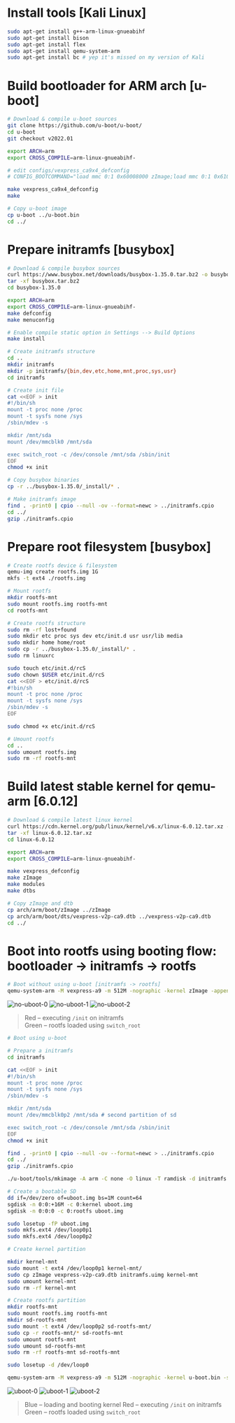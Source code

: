 # Install tools [Kali Linux]

```bash
sudo apt-get install g++-arm-linux-gnueabihf
sudo apt-get install bison
sudo apt-get install flex
sudo apt-get install qemu-system-arm
sudo apt-get install bc # yep it's missed on my version of Kali
```

# Build bootloader for ARM arch [u-boot]

```bash
# Download & compile u-boot sources
git clone https://github.com/u-boot/u-boot/
cd u-boot
git checkout v2022.01

export ARCH=arm
export CROSS_COMPILE=arm-linux-gnueabihf-

# edit configs/vexpress_ca9x4_defconfig
# CONFIG_BOOTCOMMAND="load mmc 0:1 0x60008000 zImage;load mmc 0:1 0x61000000 vexpress-v2p-ca9.dtb;load mmc 0:1 0x62000000 initramfs.uimg;setenv bootargs 'console=ttyAMA0';bootz 0x60008000 0x62000000 0x61000000"

make vexpress_ca9x4_defconfig
make

# Copy u-boot image
cp u-boot ../u-boot.bin
cd ../
```

# Prepare initramfs [busybox]

```bash
# Download & compile busybox sources
curl https://www.busybox.net/downloads/busybox-1.35.0.tar.bz2 -o busybox.tar.bz2
tar -xf busybox.tar.bz2
cd busybox-1.35.0

export ARCH=arm
export CROSS_COMPILE=arm-linux-gnueabihf-
make defconfig
make menuconfig

# Enable compile static option in Settings --> Build Options
make install

# Create initramfs structure
cd ..
mkdir initramfs
mkdir -p initramfs/{bin,dev,etc,home,mnt,proc,sys,usr}
cd initramfs

# Create init file
cat <<EOF > init
#!/bin/sh
mount -t proc none /proc
mount -t sysfs none /sys
/sbin/mdev -s

mkdir /mnt/sda
mount /dev/mmcblk0 /mnt/sda

exec switch_root -c /dev/console /mnt/sda /sbin/init
EOF
chmod +x init

# Copy busybox binaries
cp -r ../busybox-1.35.0/_install/* .

# Make initramfs image
find . -print0 | cpio --null -ov --format=newc > ../initramfs.cpio
cd ../
gzip ./initramfs.cpio
```

# Prepare root filesystem [busybox]

```bash
# Create rootfs device & filesystem
qemu-img create rootfs.img 1G
mkfs -t ext4 ./rootfs.img

# Mount rootfs
mkdir rootfs-mnt
sudo mount rootfs.img rootfs-mnt
cd rootfs-mnt

# Create rootfs structure
sudo rm -rf lost+found
sudo mkdir etc proc sys dev etc/init.d usr usr/lib media
sudo mkdir home home/root
sudo cp -r ../busybox-1.35.0/_install/* .
sudo rm linuxrc

sudo touch etc/init.d/rcS
sudo chown $USER etc/init.d/rcS
cat <<EOF > etc/init.d/rcS
#!bin/sh
mount -t proc none /proc
mount -t sysfs none /sys
/sbin/mdev -s
EOF

sudo chmod +x etc/init.d/rcS

# Umount rootfs
cd ..
sudo umount rootfs.img
sudo rm -rf rootfs-mnt
```

# Build latest stable kernel for qemu-arm [6.0.12]

```bash
# Download & compile latest linux kernel
curl https://cdn.kernel.org/pub/linux/kernel/v6.x/linux-6.0.12.tar.xz -o linux-6.0.12.tar.xz
tar -xf linux-6.0.12.tar.xz
cd linux-6.0.12

export ARCH=arm
export CROSS_COMPILE=arm-linux-gnueabihf-

make vexpress_defconfig
make zImage
make modules
make dtbs

# Copy zImage and dtb
cp arch/arm/boot/zImage ../zImage
cp arch/arm/boot/dts/vexpress-v2p-ca9.dtb ../vexpress-v2p-ca9.dtb
cd ../
```

# Boot into rootfs using booting flow: bootloader -> initramfs -> rootfs

```bash
# Boot without using u-boot [initramfs -> rootfs]
qemu-system-arm -M vexpress-a9 -m 512M -nographic -kernel zImage -append "console=ttyAMA0" -dtb vexpress-v2p-ca9.dtb -initrd initramfs.cpio.gz -drive if=sd,driver=file,filename=rootfs.img
```

![no-uboot-0](./no-uboot-0.png)
![no-uboot-1](./no-uboot-1.png)
![no-uboot-2](./no-uboot-2.png)

> Red – executing `/init` on initramfs \
> Green – rootfs loaded using `switch_root`

```bash
# Boot using u-boot

# Prepare a initramfs
cd initramfs

cat <<EOF > init
#!/bin/sh
mount -t proc none /proc
mount -t sysfs none /sys
/sbin/mdev -s

mkdir /mnt/sda
mount /dev/mmcblk0p2 /mnt/sda # second partition of sd

exec switch_root -c /dev/console /mnt/sda /sbin/init
EOF
chmod +x init

find . -print0 | cpio --null -ov --format=newc > ../initramfs.cpio
cd ../
gzip ./initramfs.cpio

./u-boot/tools/mkimage -A arm -C none -O linux -T ramdisk -d initramfs.cpio.gz -a 0x00800000 -e 0x00800000 initramfs.uimg

# Create a bootable SD
dd if=/dev/zero of=uboot.img bs=1M count=64
sgdisk -n 0:0:+16M -c 0:kernel uboot.img
sgdisk -n 0:0:0 -c 0:rootfs uboot.img

sudo losetup -fP uboot.img
sudo mkfs.ext4 /dev/loop0p1
sudo mkfs.ext4 /dev/loop0p2

# Create kernel partition

mkdir kernel-mnt
sudo mount -t ext4 /dev/loop0p1 kernel-mnt/
sudo cp zImage vexpress-v2p-ca9.dtb initramfs.uimg kernel-mnt
sudo umount kernel-mnt
sudo rm -rf kernel-mnt

# Create rootfs partition
mkdir rootfs-mnt
sudo mount rootfs.img rootfs-mnt
mkdir sd-rootfs-mnt
sudo mount -t ext4 /dev/loop0p2 sd-rootfs-mnt/
sudo cp -r rootfs-mnt/* sd-rootfs-mnt
sudo umount rootfs-mnt
sudo umount sd-rootfs-mnt
sudo rm -rf rootfs-mnt sd-rootfs-mnt

sudo losetup -d /dev/loop0

qemu-system-arm -M vexpress-a9 -m 512M -nographic -kernel u-boot.bin -sd uboot.img
```

![uboot-0](./uboot-0.png)
![uboot-1](./uboot-1.png)
![uboot-2](./uboot-2.png)

> Blue – loading and booting kernel
> Red – executing `/init` on initramfs \
> Green – rootfs loaded using `switch_root`
